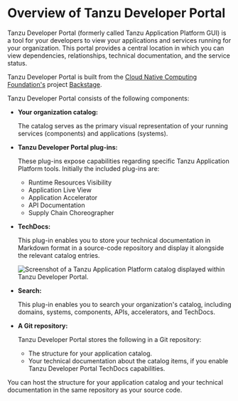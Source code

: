 # Overview of Tanzu Developer Portal

Tanzu Developer Portal (formerly called Tanzu Application Platform GUI) is a tool for your developers to view your
applications and services running for your organization.
This portal provides a central location in which you can view dependencies, relationships, technical
documentation, and the service status.

Tanzu Developer Portal is built from the
[Cloud Native Computing Foundation's](https://www.cncf.io/) project [Backstage](https://backstage.io/).

Tanzu Developer Portal consists of the following components:

- **Your organization catalog:**

  The catalog serves as the primary visual representation of your running services (components) and
  applications (systems).

- **Tanzu Developer Portal plug-ins:**

  These plug-ins expose capabilities regarding specific Tanzu Application Platform tools.
  Initially the included plug-ins are:

  - Runtime Resources Visibility
  - Application Live View
  - Application Accelerator
  - API Documentation
  - Supply Chain Choreographer

- **TechDocs:**

  This plug-in enables you to store your technical documentation in Markdown format in a source-code
  repository and display it alongside the relevant catalog entries.

  ![Screenshot of a Tanzu Application Platform catalog displayed within Tanzu Developer Portal.](images/tap-gui-catalog.png)

- **Search:**

  This plug-in enables you to search your organization's catalog, including domains, systems,
  components, APIs, accelerators, and TechDocs.

- **A Git repository:**

  Tanzu Developer Portal stores the following in a Git repository:

  - The structure for your application catalog.
  - Your technical documentation about the catalog items, if you enable Tanzu Developer Portal
    TechDocs capabilities.

You can host the structure for your application catalog and your technical documentation in the same
repository as your source code.
